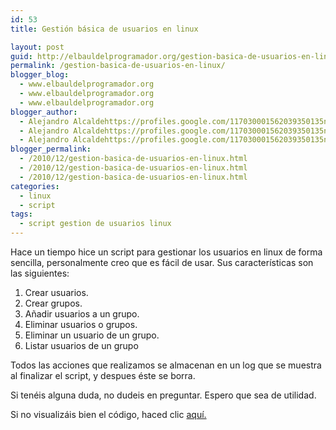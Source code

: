 ```yaml
---
id: 53
title: Gestión básica de usuarios en linux

layout: post
guid: http://elbauldelprogramador.org/gestion-basica-de-usuarios-en-linux/
permalink: /gestion-basica-de-usuarios-en-linux/
blogger_blog:
  - www.elbauldelprogramador.org
  - www.elbauldelprogramador.org
  - www.elbauldelprogramador.org
blogger_author:
  - Alejandro Alcaldehttps://profiles.google.com/117030001562039350135noreply@blogger.com
  - Alejandro Alcaldehttps://profiles.google.com/117030001562039350135noreply@blogger.com
  - Alejandro Alcaldehttps://profiles.google.com/117030001562039350135noreply@blogger.com
blogger_permalink:
  - /2010/12/gestion-basica-de-usuarios-en-linux.html
  - /2010/12/gestion-basica-de-usuarios-en-linux.html
  - /2010/12/gestion-basica-de-usuarios-en-linux.html
categories:
  - linux
  - script
tags:
  - script gestion de usuarios linux
---
```

Hace un tiempo hice un script para gestionar los usuarios en linux de forma sencilla, personalmente creo que es fácil de usar. Sus características son las siguientes:

  1. Crear usuarios.
  2. Crear grupos.
  3. Añadir usuarios a un grupo.
  4. Eliminar usuarios o grupos.
  5. Eliminar un usuario de un grupo.
  6. Listar usuarios de un grupo

  
<!--more-->

Todos las acciones que realizamos se almacenan en un log que se muestra al finalizar el script, y despues éste se borra.

Si tenéis alguna duda, no dudeis en preguntar. Espero que sea de utilidad.

Si no visualizáis bien el código, haced clic [aquí.][1]





 [1]: http://pastebin.com/2UbqU3Yk